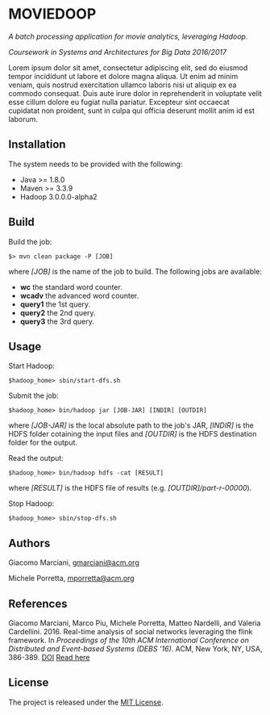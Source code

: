 # MOVIEDOOP

*A batch processing application for movie analytics, leveraging Hadoop.*

*Coursework in Systems and Architectures for Big Data 2016/2017*

Lorem ipsum dolor sit amet, consectetur adipiscing elit, sed do eiusmod tempor incididunt ut labore et dolore magna aliqua.
Ut enim ad minim veniam, quis nostrud exercitation ullamco laboris nisi ut aliquip ex ea commodo consequat.
Duis aute irure dolor in reprehenderit in voluptate velit esse cillum dolore eu fugiat nulla pariatur.
Excepteur sint occaecat cupidatat non proident, sunt in culpa qui officia deserunt mollit anim id est laborum.

## Installation
The system needs to be provided with the following:
* Java >= 1.8.0
* Maven >= 3.3.9
* Hadoop 3.0.0.0-alpha2


## Build
Build the job:

    $> mvn clean package -P [JOB]
    
where *[JOB]* is the name of the job to build.
The following jobs are available:
* **wc** the standard word counter.
* **wcadv** the advanced word counter.
* **query1** the 1st query.
* **query2** the 2nd query.
* **query3** the 3rd query.

## Usage
Start Hadoop:
    
    $hadoop_home> sbin/start-dfs.sh

Submit the job:

    $hadoop_home> bin/hadoop jar [JOB-JAR] [INDIR] [OUTDIR]
    
where 
*[JOB-JAR]* is the local absolute path to the job's JAR, 
*[INDIR]* is the HDFS folder cotaining the input files and
*[OUTDIR]* is the HDFS destination folder for the output.

Read the output:

    $hadoop_home> bin/hadoop hdfs -cat [RESULT]
    
where
*[RESULT]* is the HDFS file of results (e.g. *[OUTDIR]/part-r-00000*).

Stop Hadoop:

    $hadoop_home> sbin/stop-dfs.sh

## Authors
Giacomo Marciani, [gmarciani@acm.org](mailto:gmarciani@acm.org)

Michele Porretta, [mporretta@acm.org](mailto:mporretta@acm.org)

## References
Giacomo Marciani, Marco Piu, Michele Porretta, Matteo Nardelli, and Valeria Cardellini. 2016. Real-time analysis of social networks leveraging the flink framework. In *Proceedings of the 10th ACM International Conference on Distributed and Event-based Systems (DEBS '16)*. ACM, New York, NY, USA, 386-389. [DOI](http://dx.doi.org/10.1145/2933267.2933517) [Read here](http://dl.acm.org/citation.cfm?id=2933517)

## License
The project is released under the [MIT License](https://opensource.org/licenses/MIT).
